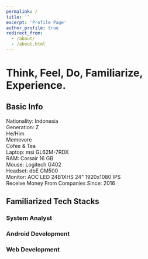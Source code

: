 ```yaml
---
permalink: /
title: ''
excerpt: 'Profile Page'
author_profile: true
redirect_from:
  - /about/
  - /about.html
---
```


# Think, Feel, Do, Familiarize, Experience.

## Basic Info

Nationality: Indonesia  
Generation: Z  
He/Him  
Memevore  
Cofee & Tea  
Laptop: msi GL62M-7RDX  
RAM: Corsair 16 GB  
Mouse: Logitech G402  
Headset: dbE GM500  
Monitor: AOC LED 24B1XHS 24" 1920x1080 IPS  
Receive Money From Companies Since: 2016

## Familiarized Tech Stacks

### System Analyst

### Android Development

### Web Development
